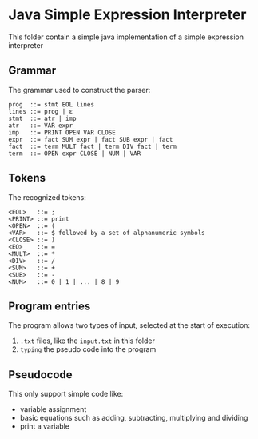 # Java Simple Expression Interpreter

This folder contain a simple java implementation of a simple expression interpreter

## Grammar

The grammar used to construct the parser: 

```
prog  ::= stmt EOL lines
lines ::= prog | ε
stmt  ::= atr | imp
atr   ::= VAR expr
imp   ::= PRINT OPEN VAR CLOSE
expr  ::= fact SUM expr | fact SUB expr | fact
fact  ::= term MULT fact | term DIV fact | term
term  ::= OPEN expr CLOSE | NUM | VAR
```

## Tokens

The recognized tokens: 

```
<EOL>   ::= ;
<PRINT> ::= print
<OPEN>  ::= (
<VAR>   ::= $ followed by a set of alphanumeric symbols
<CLOSE> ::= )
<EQ>    ::= =
<MULT>  ::= *
<DIV>   ::= /
<SUM>   ::= +
<SUB>   ::= -
<NUM>   ::= 0 | 1 | ... | 8 | 9
```
## Program entries 

The program allows two types of input, selected at the start of execution: 

1. ```.txt``` files, like the `input.txt` in this folder
2. `typing` the pseudo code into the program

## Pseudocode 

This only support simple code like: 

- variable assignment 
- basic equations such as adding, subtracting, multiplying and dividing
- print a variable